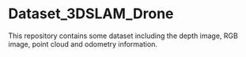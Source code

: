 # Dataset_3DSLAM_Drone
This repository contains some dataset including the depth image, RGB image, point cloud and odometry information. 

